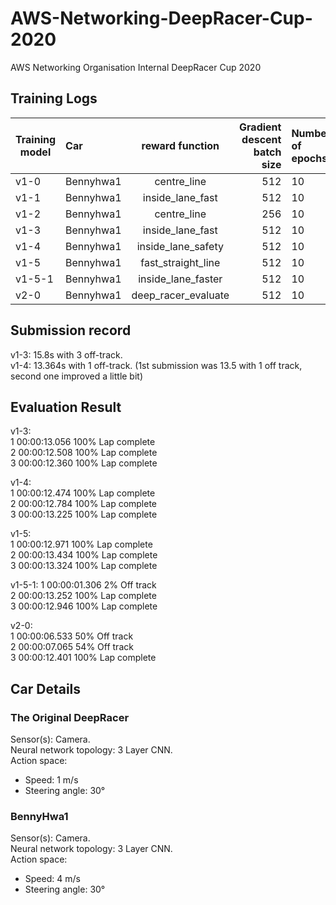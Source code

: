 # AWS-Networking-DeepRacer-Cup-2020
AWS Networking Organisation Internal DeepRacer Cup 2020

## Training Logs
| Training model  | Car  | reward function | Gradient descent batch size  | Number of epochs | Learning rate  | Entropy  | Discount factor  | Loss type |
| --------- |:---- |:---------------:| ----------------------------:|:---------------- |:--------------:| --------:| ---------------- |:---------:|
| v1-0    |  Bennyhwa1     | centre_line    | 512                          |              10  |   0.0003       |  0.01    |   0.999          | Huber     |
| v1-1    |  Bennyhwa1     | inside_lane_fast    | 512                          |              10  |   0.0003       |  0.01    |   0.999          | Huber     |
| v1-2    |  Bennyhwa1     | centre_line    | 256                          |              10  |   0.0001       |  0.01    |   0.999          | MSE     |
| v1-3    |  Bennyhwa1     | inside_lane_fast    | 512                          |              10  |   0.0001       |  0.01    |   0.999          | MSE     |
| v1-4    |  Bennyhwa1     | inside_lane_safety    | 512                          |              10  |   0.0001       |  0.01    |   0.999          | Huber     |
| v1-5    |  Bennyhwa1     | fast_straight_line    | 512                          |              10  |   0.0008       |  0.01    |   0.999          | Huber     |
| v1-5-1    |  Bennyhwa1     | inside_lane_faster    | 512                          |              10  |   0.0001       |  0.01    |   0.999          | MSE     |
| v2-0    |  Bennyhwa1     | deep_racer_evaluate    | 512                          |              10  |   0.0003       |  0.01    |   0.999          | Huber     |

## Submission record
v1-3: 15.8s with 3 off-track.   
v1-4: 13.364s with 1 off-track. (1st submission was 13.5 with 1 off track, second one improved a little bit)  

## Evaluation Result
v1-3:    
1	00:00:13.056	100%	Lap complete    
2	00:00:12.508	100%	Lap complete    
3	00:00:12.360	100%	Lap complete   

v1-4:    
1	00:00:12.474	100%	Lap complete    
2	00:00:12.784	100%	Lap complete    
3	00:00:13.225	100%	Lap complete    

v1-5:  
1	00:00:12.971	100%	Lap complete    
2	00:00:13.434	100%	Lap complete    
3	00:00:13.324	100%	Lap complete    

v1-5-1:
1	00:00:01.306	2%	Off track   
2	00:00:13.252	100%	Lap complete  
3	00:00:12.946	100%	Lap complete    


v2-0:    
1	00:00:06.533	50%	Off track   
2	00:00:07.065	54%	Off track  
3	00:00:12.401	100%	Lap complete  

## Car Details
### The Original DeepRacer
Sensor(s): Camera.   
Neural network topology: 3 Layer CNN.   
Action space:
- Speed: 1 m/s
- Steering angle: 30°

### BennyHwa1
Sensor(s): Camera.   
Neural network topology: 3 Layer CNN.   
Action space:
- Speed: 4 m/s
- Steering angle: 30°
